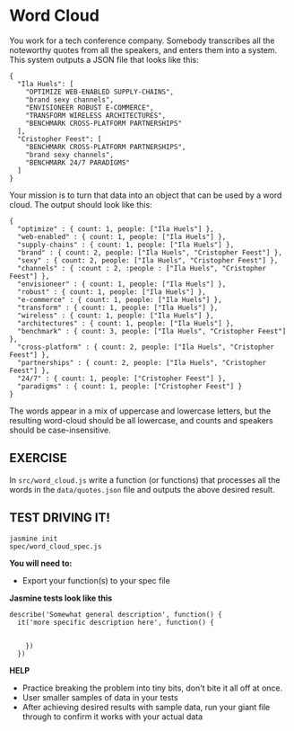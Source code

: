 # Word Cloud

You work for a tech conference company. Somebody transcribes all the noteworthy quotes from all the speakers, and enters them into a system. This system outputs a JSON file that looks like this:

```
{
  "Ila Huels": [
    "OPTIMIZE WEB-ENABLED SUPPLY-CHAINS",
    "brand sexy channels",
    "ENVISIONEER ROBUST E-COMMERCE",
    "TRANSFORM WIRELESS ARCHITECTURES",
    "BENCHMARK CROSS-PLATFORM PARTNERSHIPS"
  ],
  "Cristopher Feest": [
    "BENCHMARK CROSS-PLATFORM PARTNERSHIPS",
    "brand sexy channels",
    "BENCHMARK 24/7 PARADIGMS"
  ]
}
```

Your mission is to turn that data into an object that can be used by a word cloud. The output should look like this:

```
{
  "optimize" : { count: 1, people: ["Ila Huels"] },
  "web-enabled" : { count: 1, people: ["Ila Huels"] },
  "supply-chains" : { count: 1, people: ["Ila Huels"] },
  "brand" : { count: 2, people: ["Ila Huels", "Cristopher Feest"] },
  "sexy" : { count: 2, people: ["Ila Huels", "Cristopher Feest"] },
  "channels" : { :count : 2, :people : ["Ila Huels", "Cristopher Feest"] },
  "envisioneer" : { count: 1, people: ["Ila Huels"] },
  "robust" : { count: 1, people: ["Ila Huels"] },
  "e-commerce" : { count: 1, people: ["Ila Huels"] },
  "transform" : { count: 1, people: ["Ila Huels"] },
  "wireless" : { count: 1, people: ["Ila Huels"] },
  "architectures" : { count: 1, people: ["Ila Huels"] },
  "benchmark" : { count: 3, people: ["Ila Huels", "Cristopher Feest"] },
  "cross-platform" : { count: 2, people: ["Ila Huels", "Cristopher Feest"] },
  "partnerships" : { count: 2, people: ["Ila Huels", "Cristopher Feest"] },
  "24/7" : { count: 1, people: ["Cristopher Feest"] },
  "paradigms" : { count: 1, people: ["Cristopher Feest"] }
}
```

The words appear in a mix of uppercase and lowercase letters, but the resulting word-cloud should be all lowercase, and counts and speakers should be case-insensitive.

## EXERCISE
In `src/word_cloud.js` write a function (or functions) that processes all the words in the `data/quotes.json` file
and outputs the above desired result.

## TEST DRIVING IT!

```
jasmine init
spec/word_cloud_spec.js
```

__You will need to:__

* Export your function(s) to your spec file

__Jasmine tests look like this__

```
describe('Somewhat general description', function() {
  it('more specific description here', function() {


    })
  })

```

__HELP__

* Practice breaking the problem into tiny bits, don't bite it all off at once.
* User smaller samples of data in your tests
* After achieving desired results with sample data, run your giant file
through to confirm it works with your actual data
